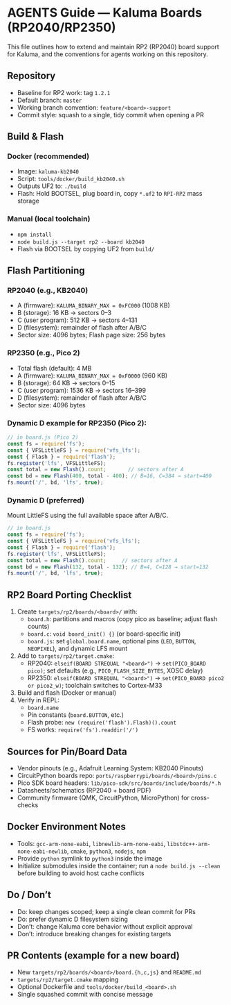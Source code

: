 # AGENTS Guide — Kaluma Boards (RP2040/RP2350)

This file outlines how to extend and maintain RP2 (RP2040) board support for Kaluma, and the conventions for agents working on this repository.

## Repository
- Baseline for RP2 work: tag `1.2.1`
- Default branch: `master`
- Working branch convention: `feature/<board>-support`
- Commit style: squash to a single, tidy commit when opening a PR

## Build & Flash

### Docker (recommended)
- Image: `kaluma-kb2040`
- Script: `tools/docker/build_kb2040.sh`
- Outputs UF2 to: `./build`
- Flash: Hold BOOTSEL, plug board in, copy `*.uf2` to `RPI-RP2` mass storage

### Manual (local toolchain)
- `npm install`
- `node build.js --target rp2 --board kb2040`
- Flash via BOOTSEL by copying UF2 from `build/`

## Flash Partitioning

### RP2040 (e.g., KB2040)
- A (firmware): `KALUMA_BINARY_MAX = 0xFC000` (1008 KB)
- B (storage): 16 KB → sectors 0–3
- C (user program): 512 KB → sectors 4–131
- D (filesystem): remainder of flash after A/B/C
- Sector size: 4096 bytes; Flash page size: 256 bytes

### RP2350 (e.g., Pico 2)
- Total flash (default): 4 MB
- A (firmware): `KALUMA_BINARY_MAX = 0xF0000` (960 KB)
- B (storage): 64 KB → sectors 0–15
- C (user program): 1536 KB → sectors 16–399
- D (filesystem): remainder of flash after A/B/C
- Sector size: 4096 bytes

### Dynamic D example for RP2350 (Pico 2):

```js
// in board.js (Pico 2)
const fs = require('fs');
const { VFSLittleFS } = require('vfs_lfs');
const { Flash } = require('flash');
fs.register('lfs', VFSLittleFS);
const total = new Flash().count;       // sectors after A
const bd = new Flash(400, total - 400); // B=16, C=384 → start=400
fs.mount('/', bd, 'lfs', true);
```

### Dynamic D (preferred)
Mount LittleFS using the full available space after A/B/C.

```js
// in board.js
const fs = require('fs');
const { VFSLittleFS } = require('vfs_lfs');
const { Flash } = require('flash');
fs.register('lfs', VFSLittleFS);
const total = new Flash().count;     // sectors after A
const bd = new Flash(132, total - 132); // B=4, C=128 → start=132
fs.mount('/', bd, 'lfs', true);
```

## RP2 Board Porting Checklist
1) Create `targets/rp2/boards/<board>/` with:
   - `board.h`: partitions and macros (copy pico as baseline; adjust flash counts)
   - `board.c`: `void board_init() {}` (or board-specific init)
   - `board.js`: set `global.board.name`, optional pins (`LED`, `BUTTON`, `NEOPIXEL`), and dynamic LFS mount
2) Add to `targets/rp2/target.cmake`:
   - RP2040: `elseif(BOARD STREQUAL "<board>")` → `set(PICO_BOARD pico)`; set defaults (e.g., `PICO_FLASH_SIZE_BYTES`, XOSC delay)
   - RP2350: `elseif(BOARD STREQUAL "<board>")` → `set(PICO_BOARD pico2 or pico2_w)`; toolchain switches to Cortex-M33
3) Build and flash (Docker or manual)
4) Verify in REPL:
   - `board.name`
   - Pin constants (`board.BUTTON`, etc.)
   - Flash probe: `new (require('flash').Flash)().count`
   - FS works: `require('fs').readdir('/')`

## Sources for Pin/Board Data
- Vendor pinouts (e.g., Adafruit Learning System: KB2040 Pinouts)
- CircuitPython boards repo: `ports/raspberrypi/boards/<board>/pins.c`
- Pico SDK board headers: `lib/pico-sdk/src/boards/include/boards/*.h`
- Datasheets/schematics (RP2040 + board PDF)
- Community firmware (QMK, CircuitPython, MicroPython) for cross-checks

## Docker Environment Notes
- Tools: `gcc-arm-none-eabi`, `libnewlib-arm-none-eabi`, `libstdc++-arm-none-eabi-newlib`, `cmake`, `python3`, `nodejs`, `npm`
- Provide `python` symlink to `python3` inside the image
- Initialize submodules inside the container; run a `node build.js --clean` before building to avoid host cache conflicts

## Do / Don’t
- Do: keep changes scoped; keep a single clean commit for PRs
- Do: prefer dynamic D filesystem sizing
- Don’t: change Kaluma core behavior without explicit approval
- Don’t: introduce breaking changes for existing targets

## PR Contents (example for a new board)
- New `targets/rp2/boards/<board>/board.{h,c,js}` and `README.md`
- `targets/rp2/target.cmake` mapping
- Optional Dockerfile and `tools/docker/build_<board>.sh`
- Single squashed commit with concise message

